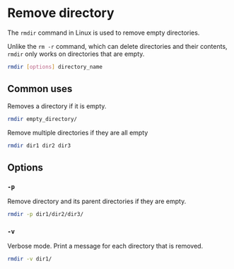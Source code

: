 # Remove directory

The `rmdir` command in Linux is used to remove empty directories.

Unlike the `rm -r` command, which can delete directories and their contents, `rmdir` only works on directories that are empty.

```sh
rmdir [options] directory_name
```

## Common uses

Removes a directory if it is empty.

```sh
rmdir empty_directory/
```

Remove multiple directories if they are all empty

```sh
rmdir dir1 dir2 dir3
```

## Options

### `-p`

Remove directory and its parent directories if they are empty.

```sh
rmdir -p dir1/dir2/dir3/
```

### `-v`

Verbose mode. Print a message for each directory that is removed.

```sh
rmdir -v dir1/
```
